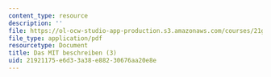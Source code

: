 ```yaml
---
content_type: resource
description: ''
file: https://ol-ocw-studio-app-production.s3.amazonaws.com/courses/21g-410-advanced-german-professional-communication-spring-2017/21921175e6d33a38e88230676aa20e8e_21G_410s17_W05_M14.pdf
file_type: application/pdf
resourcetype: Document
title: Das MIT beschreiben (3)
uid: 21921175-e6d3-3a38-e882-30676aa20e8e
---
```

